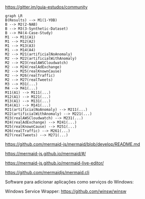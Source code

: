 
https://gitter.im/guia-estudos/community



```mermaid
graph LR
B(Results) --> M1(1-YOB)
B --> M2(2-NAB)
B --> M3(3-Synthetic-Dataset)
B --> M4(4-Case-Study)
M1 --> M11(A1)
M1 --> M12(A2)
M1 --> M13(A3)
M1 --> M14(A4)
M2 --> M21(artificialNoAnomaly)
M2 --> M22(artificialWithAnomaly)
M2 --> M23(realAWSCloudwatch)
M2 --> M24(realAdExchange)
M2 --> M25(realKnownCause)
M2 --> M26(realTraffic)
M2 --> M27(realTweets)
M3 --> M31(...)
M4 --> M41(...)
M11(A1) --> M111(...)
M12(A1) --> M121(...)
M13(A1) --> M131(...)
M14(A1) --> M141(...)
M21(artificialNoAnomaly) --> M211(...)
M22(artificialWithAnomaly) --> M221(...)
M23(realAWSCloudwatch) --> M231(...)
M24(realAdExchange) --> M241(...)
M25(realKnownCause) --> M251(...)
M26(realTraffic) --> M261(...)
M27(realTweets) --> M271(...)
```


https://github.com/mermaid-js/mermaid/blob/develop/README.md

https://mermaid-js.github.io/mermaid/#/

https://mermaid-js.github.io/mermaid-live-editor/

https://github.com/mermaidjs/mermaid.cli


Software para adicionar aplicações como serviços do Windows:

Windows Service Wrapper: https://github.com/winsw/winsw
